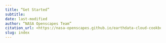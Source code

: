 ```yaml
---
title: “Get Started”
subtitle: 
date: last-modified
author: “NASA Openscapes Team”
citation_url: <https://nasa-openscapes.github.io/earthdata-cloud-cookbook/get-started>
slug: index
---
```


